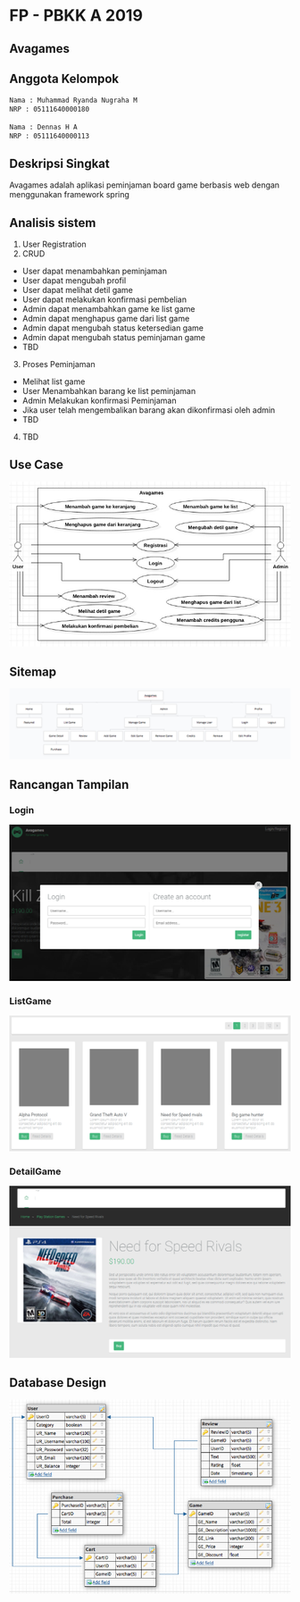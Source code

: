 # FP - PBKK A 2019
## Avagames

## Anggota Kelompok
```
Nama : Muhammad Ryanda Nugraha M
NRP : 05111640000180

Nama : Dennas H A
NRP : 05111640000113

```
## Deskripsi Singkat
Avagames adalah aplikasi peminjaman board game berbasis web dengan menggunakan framework spring  
## Analisis sistem
1. User Registration
2. CRUD
* User dapat menambahkan peminjaman
* User dapat mengubah profil
* User dapat melihat detil game
* User dapat melakukan konfirmasi pembelian
* Admin dapat menambahkan game ke list game
* Admin dapat menghapus game dari list game
* Admin dapat mengubah status ketersedian game
* Admin dapat mengubah status peminjaman game
* TBD

3. Proses Peminjaman
* Melihat list game
* User Menambahkan barang ke list peminjaman
* Admin Melakukan konfirmasi Peminjaman
* Jika user telah mengembalikan barang akan dikonfirmasi oleh admin
* TBD
4. TBD

## Use Case
![UC](UseCase.jpeg)

## Sitemap
![SiteMap](SiteMap.png)

## Rancangan Tampilan
### Login
![Login](Login.PNG)
### ListGame
![ListGame](ListGame.PNG)
### DetailGame
![DetailGame](DetailGame.PNG)

## Database Design
![Database](AvagamesPDM.png)






